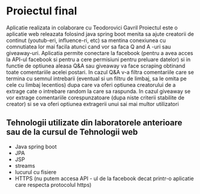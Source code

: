 # Proiectul final

Aplicatie realizata in colaborare cu Teodorovici Gavril
Proiectul este o aplicatie web releazata folosind java spring boot menita sa ajute creatorii de continut (youtub-eri, influence-ri, etc) sa mentina conexiunea cu comnutiatea lor mai facila atunci cand vor sa faca Q and A -uri sau giveaway-uri. Aplicatia permite conectare la facebook (pentru a avea acces la API-ul facebook si pentru a cere permisiuni pentru preluare datelor) si in functie de optiunea aleasa Q&A sau giveaway va face scraping obtinand toate comentariile acelei postari.
In cazul Q&A v-a filtra comentariile care se termina cu semnul intrebarii (eventual si un filtru de limbaj, sa le omita pe cele cu limbaj lecentios) dupa care va oferi optiunea creatorului de a extrage cate o intrebare random la care sa raspunda.
In cazul giveaway se vor extrage comentariile corespunzatoare (dupa niste criterii stabilite de creator) si se va oferi optiunea extragerii unui sai mai multor utilizatori

## Tehnologii utilizate din laboratorele anterioare sau de la cursul de Tehnologii web
- Java spring boot
- JPA
- JSP
- streams
- lucurul cu fisiere
- HTTPS (nu putem accesa API - ul de la facebook decat printr-o aplicatie care respecta protocolul https)

